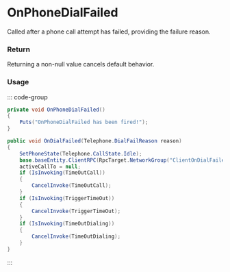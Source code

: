 # OnPhoneDialFailed
<Badge type="info" text="Phone"/><Badge type="danger" text="Carbon Compatible"/><Badge type="warning" text="Oxide Compatible"/>
Called after a phone call attempt has failed, providing the failure reason.

### Return
Returning a non-null value cancels default behavior.

### Usage
::: code-group
```csharp [Example]
private void OnPhoneDialFailed()
{
	Puts("OnPhoneDialFailed has been fired!");
}
```
```csharp [Source — Assembly-CSharp @ PhoneController]
public void OnDialFailed(Telephone.DialFailReason reason)
{
	SetPhoneState(Telephone.CallState.Idle);
	base.baseEntity.ClientRPC(RpcTarget.NetworkGroup("ClientOnDialFailed"), (int)reason);
	activeCallTo = null;
	if (IsInvoking(TimeOutCall))
	{
		CancelInvoke(TimeOutCall);
	}
	if (IsInvoking(TriggerTimeOut))
	{
		CancelInvoke(TriggerTimeOut);
	}
	if (IsInvoking(TimeOutDialing))
	{
		CancelInvoke(TimeOutDialing);
	}
}

```
:::

